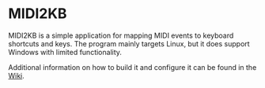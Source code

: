 # MIDI2KB

MIDI2KB is a simple application for mapping MIDI events to keyboard shortcuts and keys.
The program mainly targets Linux, but it does support Windows with limited functionality.

Additional information on how to build it and configure it can be found in the [Wiki](https://github.com/MaximumOverflow/MIDI2KB/wiki).
